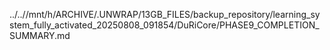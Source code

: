 ../..//mnt/h/ARCHIVE/.UNWRAP/13GB_FILES/backup_repository/learning_system_fully_activated_20250808_091854/DuRiCore/PHASE9_COMPLETION_SUMMARY.md